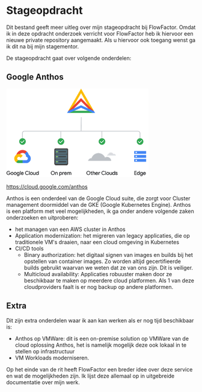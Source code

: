 # Stageopdracht

Dit bestand geeft meer uitleg over mijn stageopdracht bij FlowFactor. Omdat ik in deze opdracht onderzoek verricht voor FlowFactor heb ik hiervoor een nieuwe private repository aangemaakt. Als u hiervoor ook toegang wenst ga ik dit na bij mijn stagementor.

De stageopdracht gaat over volgende onderdelen:

## Google Anthos

![anthos](k8s/img/anthos.png)

<https://cloud.google.com/anthos>

Anthos is een onderdeel van de Google Cloud suite, die zorgt voor Cluster management doormiddel van de GKE (Google Kubernetes Engine). Anthos is een platform met veel mogelijkheden, ik ga onder andere volgende zaken onderzoeken en uitproberen:

- het managen van een AWS cluster in Anthos
- Application modernization: het migreren van legacy applicaties, die op traditionele VM's draaien, naar een cloud omgeving in Kubernetes
- CI/CD tools
  - Binary authorization: het digitaal signen van images en builds bij het opstellen van container images. Zo worden altijd gecertifieerde builds gebruikt waarvan we weten dat ze van ons zijn. Dit is veiliger.
  - Multicloud availability: Applicaties robuuster maken door ze beschikbaar te maken op meerdere cloud platformen. Als 1 van deze cloudproviders faalt is er nog backup op andere platformen.

## Extra

Dit zijn extra onderdelen waar ik aan kan werken als er nog tijd beschikbaar is:

- Anthos op VMWare: dit is een on-premise solution op VMWare van de cloud oplossing Anthos, het is namelijk mogelijk deze ook lokaal in te stellen op infrastructuur
- VM Workloads moderniseren.

Op het einde van de rit heeft FlowFactor een breder idee over deze service en wat de mogelijkheden zijn. Ik lijst deze allemaal op in uitgebreide documentatie over mijn werk.
